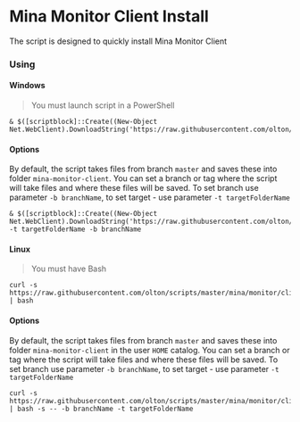 # Mina Monitor Client Install

The script is designed to quickly install Mina Monitor Client

### Using

#### Windows

>You must launch script in a PowerShell

```shell
& $([scriptblock]::Create((New-Object Net.WebClient).DownloadString('https://raw.githubusercontent.com/olton/scripts/master/mina/monitor/client/install.ps1')))
```

#### Options

By default, the script takes files from branch `master` and saves these into folder `mina-monitor-client`.
You can set a branch or tag where the script will take files and where these files will be saved.
To set branch use parameter `-b branchName`, to set target - use parameter `-t targetFolderName`

```shell
& $([scriptblock]::Create((New-Object Net.WebClient).DownloadString('https://raw.githubusercontent.com/olton/scripts/master/mina/monitor/client/install.ps1'))) -t targetFolderName -b branchName
```

#### Linux

>You must have Bash

```shell
curl -s https://raw.githubusercontent.com/olton/scripts/master/mina/monitor/client/install.sh | bash
```

#### Options

By default, the script takes files from branch `master` and saves these into folder `mina-monitor-client` in the user `HOME` catalog.
You can set a branch or tag where the script will take files and where these files will be saved.
To  set branch use parameter `-b branchName`, to set target - use parameter `-t targetFolderName`

```shell
curl -s https://raw.githubusercontent.com/olton/scripts/master/mina/monitor/client/install.sh | bash -s -- -b branchName -t targetFolderName
```
